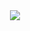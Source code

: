 <div align="center">
  <div>
    <a href="https://starshipmc.github.io/"><img src="https://raw.githubusercontent.com/intergrav/devins-badges/v3/assets/cozy/documentation/website_64h.png"></a>
  </div>
</div>
